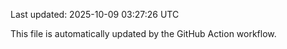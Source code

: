 Last updated: 2025-10-09 03:27:26 UTC

This file is automatically updated by the GitHub Action workflow.
